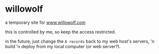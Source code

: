 # willowolf
a temporary site for www.willowolf.com

this is controlled by me, so keep the access restricted.

in the future, just change the `A records` back to my web host's servers, 'n build 'n deploy from my local computer (or web server?).
